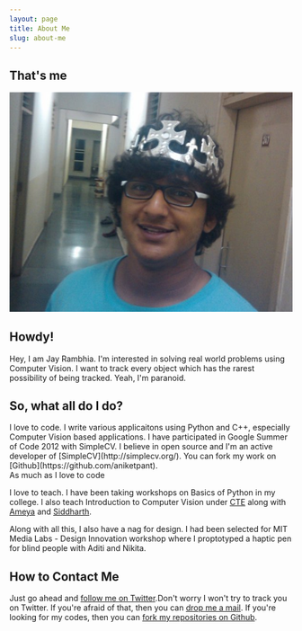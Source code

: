 ```yaml
---
layout: page
title: About Me
slug: about-me
---
```

<div class="g one-whole full-bleed">

<div class="g one-quarter portable-one-whole">
	<h2>That's me</h2>
</div>

<div class="g three-quarters portable-one-whole">
	<div class="islet">
		<img class="img--center img--small" src="/assets/images/grav2.jpg" />
	</div>
</div>

<div class="g one-quarter portable-one-whole">
	<h2>Howdy!</h2>
</div>

<div class="g three-quarters portable-one-whole" markdown="1">
Hey, I am Jay Rambhia. I'm interested in solving real world problems using Computer Vision. I want to track every object which has the rarest possibility of being tracked. Yeah, I'm paranoid.
</div>

<div class="g one-quarter portable-one-whole">
	<h2>So, what all do I do?</h2>
</div>

<div class="g three-quarters portable-one-whole" markdown="1">
I love to code. I write various applicaitons using Python and C++, especially Computer Vision based applications. I have participated in Google Summer of Code 2012 with SimpleCV. I believe in open source and I'm an active developer of [SimpleCV](http://simplecv.org/). You can fork my work on [Github](https://github.com/aniketpant).

<div class="marginalia">
	<div class="marginalia__body  desk-one-fifth">As much as I love to code</div>
</div>

I love to teach. I have been taking workshops on Basics of Python in my college. I also teach Introduction to Computer Vision under [CTE](https://sites.google.com/site/bitscte/) along with [Ameya](http://ameyajoshi005.wordpress.com/) and [Siddharth](http://algorithmicthoughts.wordpress.com).

Along with all this, I also have a nag for design. I had been selected for MIT Media Labs - Design Innovation workshop where I proptotyped a haptic pen for blind people with Aditi and Nikita.
</div>

<div class="g one-quarter portable-one-whole">
	<h2>How to Contact Me</h2>
</div>

<div class="g three-quarters portable-one-whole">
  <p>Just go ahead and <a href="http://twitter.com/jayrambhia">follow me on Twitter</a>.Don't worry I won't try to track you on Twitter. If you're afraid of that, then you can <a href="mailto:jayrambhia777@gmail.com" class="highlight">drop me a mail</a>. If you're looking for my codes, then you can <a href="https://github.com/jayrambhia">fork my repositories on Github</a>.</p>
</div>

</div>
